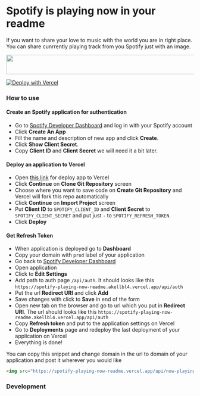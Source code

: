 # Spotify is playing now in your readme

If you want to share your love to music with the world you are in right place. You can share cunrrently playing track from you Spotify just with an image.

<img src="https://spotify-playing-now-readme.vercel.app/api/now-playing?3" width="540" height="52">

[![Deploy with Vercel](https://vercel.com/button)](https://vercel.com/new/git/external?repository-url=https%3A%2F%2Fgithub.com%2Fakellbl4%2Fspotify-playing-now-readme&env=SPOTIFY_CLIENT_ID,SPOTIFY_CLIENT_SECRET,SPOTIFY_REFRESH_TOKEN,VERCEL_URL&envDescription=Spotify%20credentials%20should%20be%20provided.&envLink=https%3A%2F%2Fgithub.com%2Fakellbl4%2Fspotify-playing-now-readme%2Fblob%2Fmain%2FREADME.md&project-name=spotify-playing-now-readme)

### How to use
#### Create an Spotify application for authentication
- Go to [Spotify Developer Dashboard](https://developer.spotify.com/dashboard/) and log in with your Spotify account
- Click **Create An App**
- Fill the name and description of new app and click **Create**.
- Click **Show Client Secret**.
- Copy **Client ID** and **Client Secret** we will need it a bit later.

#### Deploy an application to Vercel

- Open [this link](https://vercel.com/new/git/external?repository-url=https%3A%2F%2Fgithub.com%2Fakellbl4%2Fspotify-playing-now-readme&env=SPOTIFY_CLIENT_ID,SPOTIFY_CLIENT_SECRET,SPOTIFY_REFRESH_TOKEN,VERCEL_URL&envDescription=Spotify%20credentials%20should%20be%20provided.&envLink=https%3A%2F%2Fgithub.com%2Fakellbl4%2Fspotify-playing-now-readme%2Fblob%2Fmain%2FREADME.md&project-name=spotify-playing-now-readme) for deploy app to Vercel
- Click **Continue** on **Clone Git Repository** screen
- Choose where you want to save code on **Create Git Repository** and Vercel will fork this repo automatically
- Click **Continue** on **Import Project** screen
- Put **Client ID** to `SPOTIFY_CLIENT_ID` and **Client Secret** to `SPOTIFY_CLIENT_SECRET` and put just `-` to `SPOTIFY_REFRESH_TOKEN`. 
- Click **Deploy**

#### Get Refresh Token

- When application is deployed go to **Dashboard**
- Copy your domain with `prod` label of your application
- Go back to [Spotify Developer Dashboard](https://developer.spotify.com/dashboard/) 
- Open application
- Click to **Edit Settings**
- Add path to auth page `/api/auth`. It should looks like this `https://spotify-playing-now-readme.akellbl4.vercel.app/api/auth`
- Put the url **Redirect URI** and click **Add**
- Save changes with click to **Save** in end of the form
- Open new tab on the browser and go to url which you put in **Redirect URI**. The url should looks like this `https://spotify-playing-now-readme.akellbl4.vercel.app/api/auth`
- Copy **Refresh token** and put to the application settings on Vercel
- Go to **Deployments** page and redeploy the last deployment of your application on Vercel
- Everything is done!

You can copy this snippet and change domain in the url to domain of your application and post it wherever you would like
```html
<img src="https://spotify-playing-now-readme.vercel.app/api/now-playing" width="540" height="52">
```


### Development
